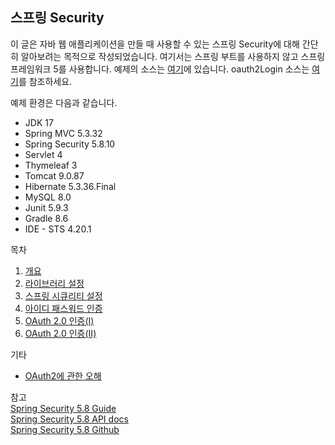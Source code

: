 ## 스프링 Security

이 글은 자바 웹 애플리케이션을 만들 때 사용할 수 있는 스프링 Security에 대해 간단히 알아보려는 목적으로 작성되었습니다. 여기서는 스프링 부트를 사용하지 않고 스프링 프레임워크 5를 사용합니다. 예제의 소스는 [여기](https://github.com/boyd-dev/demo-security/tree/main/example/demog-mvc)에 있습니다. oauth2Login 소스는 [여기](https://github.com/boyd-dev/demo-security/tree/main/example/demog-oauth2)를 참조하세요.

예제 환경은 다음과 같습니다.

- JDK 17
- Spring MVC 5.3.32
- Spring Security 5.8.10
- Servlet 4
- Thymeleaf 3
- Tomcat 9.0.87
- Hibernate 5.3.36.Final
- MySQL 8.0
- Junit 5.9.3
- Gradle 8.6
- IDE - STS 4.20.1

목차

1. [개요](01/README.md)
2. [라이브러리 설정](02/README.md)
3. [스프링 시큐리티 설정](03/README.md)
4. [아이디 패스워드 인증](04/README.md)
5. [OAuth 2.0 인증(I)](05/README.md)
6. [OAuth 2.0 인증(II)](06/README.md)

기타  
- [OAuth2에 관한 오해](99/README.md)

참고  
[Spring Security 5.8 Guide](https://docs.spring.io/spring-security/reference/5.8/)  
[Spring Security 5.8 API docs](https://docs.spring.io/spring-security/site/docs/5.8.x/api/)  
[Spring Security 5.8 Github](https://github.com/spring-projects/spring-security/tree/5.8.x)

